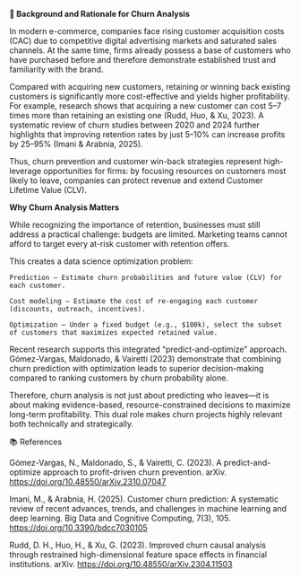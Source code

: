 **🔎 Background and Rationale for Churn Analysis**

In modern e-commerce, companies face rising customer acquisition costs (CAC) due to competitive digital advertising markets and saturated sales channels. At the same time, firms already possess a base of customers who have purchased before and therefore demonstrate established trust and familiarity with the brand.

Compared with acquiring new customers, retaining or winning back existing customers is significantly more cost-effective and yields higher profitability. For example, research shows that acquiring a new customer can cost 5–7 times more than retaining an existing one (Rudd, Huo, & Xu, 2023). A systematic review of churn studies between 2020 and 2024 further highlights that improving retention rates by just 5–10% can increase profits by 25–95% (Imani & Arabnia, 2025).

Thus, churn prevention and customer win-back strategies represent high-leverage opportunities for firms: by focusing resources on customers most likely to leave, companies can protect revenue and extend Customer Lifetime Value (CLV).

**Why Churn Analysis Matters**

While recognizing the importance of retention, businesses must still address a practical challenge: budgets are limited. Marketing teams cannot afford to target every at-risk customer with retention offers.

This creates a data science optimization problem:

    Prediction – Estimate churn probabilities and future value (CLV) for each customer.

    Cost modeling – Estimate the cost of re-engaging each customer (discounts, outreach, incentives).

    Optimization – Under a fixed budget (e.g., $100k), select the subset of customers that maximizes expected retained value.

Recent research supports this integrated “predict-and-optimize” approach. Gómez-Vargas, Maldonado, & Vairetti (2023) demonstrate that combining churn prediction with optimization leads to superior decision-making compared to ranking customers by churn probability alone.

Therefore, churn analysis is not just about predicting who leaves—it is about making evidence-based, resource-constrained decisions to maximize long-term profitability. This dual role makes churn projects highly relevant both technically and strategically.

📚 References

Gómez-Vargas, N., Maldonado, S., & Vairetti, C. (2023). A predict-and-optimize approach to profit-driven churn prevention. arXiv. https://doi.org/10.48550/arXiv.2310.07047

Imani, M., & Arabnia, H. (2025). Customer churn prediction: A systematic review of recent advances, trends, and challenges in machine learning and deep learning. Big Data and Cognitive Computing, 7(3), 105. https://doi.org/10.3390/bdcc7030105

Rudd, D. H., Huo, H., & Xu, G. (2023). Improved churn causal analysis through restrained high-dimensional feature space effects in financial institutions. arXiv. https://doi.org/10.48550/arXiv.2304.11503
